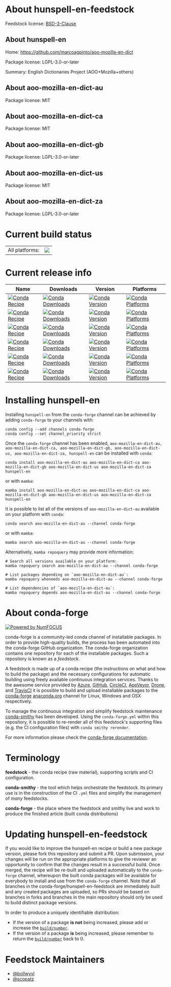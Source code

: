 About hunspell-en-feedstock
===========================

Feedstock license: [BSD-3-Clause](https://github.com/conda-forge/hunspell-en-feedstock/blob/main/LICENSE.txt)


About hunspell-en
-----------------

Home: https://github.com/marcoagpinto/aoo-mozilla-en-dict

Package license: LGPL-3.0-or-later

Summary: English Dictionaries Project (AOO+Mozilla+others)

About aoo-mozilla-en-dict-au
----------------------------



Package license: MIT

About aoo-mozilla-en-dict-ca
----------------------------



Package license: MIT

About aoo-mozilla-en-dict-gb
----------------------------



Package license: LGPL-3.0-or-later

About aoo-mozilla-en-dict-us
----------------------------



Package license: MIT

About aoo-mozilla-en-dict-za
----------------------------



Package license: LGPL-3.0-or-later

Current build status
====================


<table><tr><td>All platforms:</td>
    <td>
      <a href="https://dev.azure.com/conda-forge/feedstock-builds/_build/latest?definitionId=5597&branchName=main">
        <img src="https://dev.azure.com/conda-forge/feedstock-builds/_apis/build/status/hunspell-en-feedstock?branchName=main">
      </a>
    </td>
  </tr>
</table>

Current release info
====================

| Name | Downloads | Version | Platforms |
| --- | --- | --- | --- |
| [![Conda Recipe](https://img.shields.io/badge/recipe-aoo--mozilla--en--dict--au-green.svg)](https://anaconda.org/conda-forge/aoo-mozilla-en-dict-au) | [![Conda Downloads](https://img.shields.io/conda/dn/conda-forge/aoo-mozilla-en-dict-au.svg)](https://anaconda.org/conda-forge/aoo-mozilla-en-dict-au) | [![Conda Version](https://img.shields.io/conda/vn/conda-forge/aoo-mozilla-en-dict-au.svg)](https://anaconda.org/conda-forge/aoo-mozilla-en-dict-au) | [![Conda Platforms](https://img.shields.io/conda/pn/conda-forge/aoo-mozilla-en-dict-au.svg)](https://anaconda.org/conda-forge/aoo-mozilla-en-dict-au) |
| [![Conda Recipe](https://img.shields.io/badge/recipe-aoo--mozilla--en--dict--ca-green.svg)](https://anaconda.org/conda-forge/aoo-mozilla-en-dict-ca) | [![Conda Downloads](https://img.shields.io/conda/dn/conda-forge/aoo-mozilla-en-dict-ca.svg)](https://anaconda.org/conda-forge/aoo-mozilla-en-dict-ca) | [![Conda Version](https://img.shields.io/conda/vn/conda-forge/aoo-mozilla-en-dict-ca.svg)](https://anaconda.org/conda-forge/aoo-mozilla-en-dict-ca) | [![Conda Platforms](https://img.shields.io/conda/pn/conda-forge/aoo-mozilla-en-dict-ca.svg)](https://anaconda.org/conda-forge/aoo-mozilla-en-dict-ca) |
| [![Conda Recipe](https://img.shields.io/badge/recipe-aoo--mozilla--en--dict--gb-green.svg)](https://anaconda.org/conda-forge/aoo-mozilla-en-dict-gb) | [![Conda Downloads](https://img.shields.io/conda/dn/conda-forge/aoo-mozilla-en-dict-gb.svg)](https://anaconda.org/conda-forge/aoo-mozilla-en-dict-gb) | [![Conda Version](https://img.shields.io/conda/vn/conda-forge/aoo-mozilla-en-dict-gb.svg)](https://anaconda.org/conda-forge/aoo-mozilla-en-dict-gb) | [![Conda Platforms](https://img.shields.io/conda/pn/conda-forge/aoo-mozilla-en-dict-gb.svg)](https://anaconda.org/conda-forge/aoo-mozilla-en-dict-gb) |
| [![Conda Recipe](https://img.shields.io/badge/recipe-aoo--mozilla--en--dict--us-green.svg)](https://anaconda.org/conda-forge/aoo-mozilla-en-dict-us) | [![Conda Downloads](https://img.shields.io/conda/dn/conda-forge/aoo-mozilla-en-dict-us.svg)](https://anaconda.org/conda-forge/aoo-mozilla-en-dict-us) | [![Conda Version](https://img.shields.io/conda/vn/conda-forge/aoo-mozilla-en-dict-us.svg)](https://anaconda.org/conda-forge/aoo-mozilla-en-dict-us) | [![Conda Platforms](https://img.shields.io/conda/pn/conda-forge/aoo-mozilla-en-dict-us.svg)](https://anaconda.org/conda-forge/aoo-mozilla-en-dict-us) |
| [![Conda Recipe](https://img.shields.io/badge/recipe-aoo--mozilla--en--dict--za-green.svg)](https://anaconda.org/conda-forge/aoo-mozilla-en-dict-za) | [![Conda Downloads](https://img.shields.io/conda/dn/conda-forge/aoo-mozilla-en-dict-za.svg)](https://anaconda.org/conda-forge/aoo-mozilla-en-dict-za) | [![Conda Version](https://img.shields.io/conda/vn/conda-forge/aoo-mozilla-en-dict-za.svg)](https://anaconda.org/conda-forge/aoo-mozilla-en-dict-za) | [![Conda Platforms](https://img.shields.io/conda/pn/conda-forge/aoo-mozilla-en-dict-za.svg)](https://anaconda.org/conda-forge/aoo-mozilla-en-dict-za) |
| [![Conda Recipe](https://img.shields.io/badge/recipe-hunspell--en-green.svg)](https://anaconda.org/conda-forge/hunspell-en) | [![Conda Downloads](https://img.shields.io/conda/dn/conda-forge/hunspell-en.svg)](https://anaconda.org/conda-forge/hunspell-en) | [![Conda Version](https://img.shields.io/conda/vn/conda-forge/hunspell-en.svg)](https://anaconda.org/conda-forge/hunspell-en) | [![Conda Platforms](https://img.shields.io/conda/pn/conda-forge/hunspell-en.svg)](https://anaconda.org/conda-forge/hunspell-en) |

Installing hunspell-en
======================

Installing `hunspell-en` from the `conda-forge` channel can be achieved by adding `conda-forge` to your channels with:

```
conda config --add channels conda-forge
conda config --set channel_priority strict
```

Once the `conda-forge` channel has been enabled, `aoo-mozilla-en-dict-au, aoo-mozilla-en-dict-ca, aoo-mozilla-en-dict-gb, aoo-mozilla-en-dict-us, aoo-mozilla-en-dict-za, hunspell-en` can be installed with `conda`:

```
conda install aoo-mozilla-en-dict-au aoo-mozilla-en-dict-ca aoo-mozilla-en-dict-gb aoo-mozilla-en-dict-us aoo-mozilla-en-dict-za hunspell-en
```

or with `mamba`:

```
mamba install aoo-mozilla-en-dict-au aoo-mozilla-en-dict-ca aoo-mozilla-en-dict-gb aoo-mozilla-en-dict-us aoo-mozilla-en-dict-za hunspell-en
```

It is possible to list all of the versions of `aoo-mozilla-en-dict-au` available on your platform with `conda`:

```
conda search aoo-mozilla-en-dict-au --channel conda-forge
```

or with `mamba`:

```
mamba search aoo-mozilla-en-dict-au --channel conda-forge
```

Alternatively, `mamba repoquery` may provide more information:

```
# Search all versions available on your platform:
mamba repoquery search aoo-mozilla-en-dict-au --channel conda-forge

# List packages depending on `aoo-mozilla-en-dict-au`:
mamba repoquery whoneeds aoo-mozilla-en-dict-au --channel conda-forge

# List dependencies of `aoo-mozilla-en-dict-au`:
mamba repoquery depends aoo-mozilla-en-dict-au --channel conda-forge
```


About conda-forge
=================

[![Powered by
NumFOCUS](https://img.shields.io/badge/powered%20by-NumFOCUS-orange.svg?style=flat&colorA=E1523D&colorB=007D8A)](https://numfocus.org)

conda-forge is a community-led conda channel of installable packages.
In order to provide high-quality builds, the process has been automated into the
conda-forge GitHub organization. The conda-forge organization contains one repository
for each of the installable packages. Such a repository is known as a *feedstock*.

A feedstock is made up of a conda recipe (the instructions on what and how to build
the package) and the necessary configurations for automatic building using freely
available continuous integration services. Thanks to the awesome service provided by
[Azure](https://azure.microsoft.com/en-us/services/devops/), [GitHub](https://github.com/),
[CircleCI](https://circleci.com/), [AppVeyor](https://www.appveyor.com/),
[Drone](https://cloud.drone.io/welcome), and [TravisCI](https://travis-ci.com/)
it is possible to build and upload installable packages to the
[conda-forge](https://anaconda.org/conda-forge) [anaconda.org](https://anaconda.org/)
channel for Linux, Windows and OSX respectively.

To manage the continuous integration and simplify feedstock maintenance
[conda-smithy](https://github.com/conda-forge/conda-smithy) has been developed.
Using the ``conda-forge.yml`` within this repository, it is possible to re-render all of
this feedstock's supporting files (e.g. the CI configuration files) with ``conda smithy rerender``.

For more information please check the [conda-forge documentation](https://conda-forge.org/docs/).

Terminology
===========

**feedstock** - the conda recipe (raw material), supporting scripts and CI configuration.

**conda-smithy** - the tool which helps orchestrate the feedstock.
                   Its primary use is in the construction of the CI ``.yml`` files
                   and simplify the management of *many* feedstocks.

**conda-forge** - the place where the feedstock and smithy live and work to
                  produce the finished article (built conda distributions)


Updating hunspell-en-feedstock
==============================

If you would like to improve the hunspell-en recipe or build a new
package version, please fork this repository and submit a PR. Upon submission,
your changes will be run on the appropriate platforms to give the reviewer an
opportunity to confirm that the changes result in a successful build. Once
merged, the recipe will be re-built and uploaded automatically to the
`conda-forge` channel, whereupon the built conda packages will be available for
everybody to install and use from the `conda-forge` channel.
Note that all branches in the conda-forge/hunspell-en-feedstock are
immediately built and any created packages are uploaded, so PRs should be based
on branches in forks and branches in the main repository should only be used to
build distinct package versions.

In order to produce a uniquely identifiable distribution:
 * If the version of a package **is not** being increased, please add or increase
   the [``build/number``](https://docs.conda.io/projects/conda-build/en/latest/resources/define-metadata.html#build-number-and-string).
 * If the version of a package **is** being increased, please remember to return
   the [``build/number``](https://docs.conda.io/projects/conda-build/en/latest/resources/define-metadata.html#build-number-and-string)
   back to 0.

Feedstock Maintainers
=====================

* [@bollwyvl](https://github.com/bollwyvl/)
* [@scopatz](https://github.com/scopatz/)

